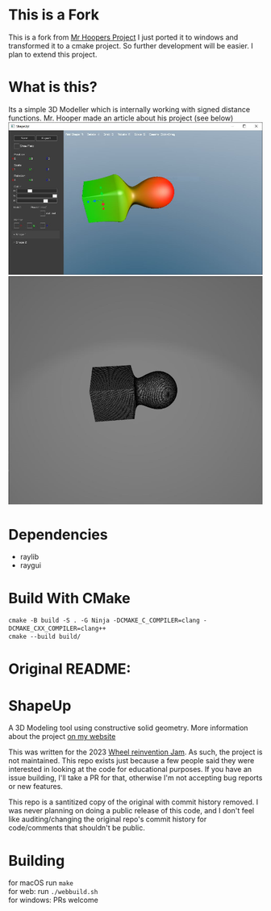 
# This is a Fork
This is a fork from [Mr Hoopers Project](https://github.com/danielchasehooper/ShapeUp-public)
I just ported it to windows and transformed it to a cmake project. So further development will be easier. I plan to extend this project.

# What is this?
Its a simple 3D Modeller which is internally working with signed distance functions. Mr. Hooper made an article about his project (see below)
![Editing with basic shapes](res/example.jpg)
![Exporting basic shapes](res/exported.jpg) 

# Dependencies
- raylib
- raygui

# Build With CMake
```
cmake -B build -S . -G Ninja -DCMAKE_C_COMPILER=clang -DCMAKE_CXX_COMPILER=clang++
cmake --build build/
```

Original README:
==================
# ShapeUp

A 3D Modeling tool using constructive solid geometry. More information about the project [on my website](https://danielchasehooper.com/posts/shapeup/)

This was written for the 2023 [Wheel reinvention Jam](https://handmade.network/jam/2023). As such, the project is not maintained. This repo exists just because a few people said they were interested in looking at the code for educational purposes. If you have an issue building, I'll take a PR for that, otherwise I'm not accepting bug reports or new features.

This repo is a santitized copy of the original with commit history removed. I was never planning on doing a public release of this code, and I don't feel like auditing/changing the original repo's commit history for code/comments that shouldn't be public.  

# Building

for macOS run `make`  
for web: run `./webbuild.sh`  
for windows: PRs welcome  
